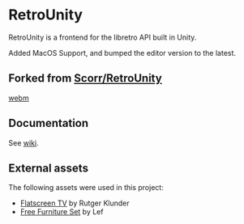 # RetroUnity
RetroUnity is a frontend for the libretro API built in Unity.

Added MacOS Support, and bumped the editor version to the latest.

## Forked from [Scorr/RetroUnity](https://github.com/Scorr/RetroUnity)

[webm](https://gfycat.com/PresentUnconsciousAmberpenshell)

## Documentation
See [wiki](https://github.com/Scorr/RetroUnity/wiki).

## External assets
The following assets were used in this project:
* [Flatscreen TV](https://www.assetstore.unity3d.com/en/#!/content/9721) by Rutger Klunder
* [Free Furniture Set](https://www.assetstore.unity3d.com/en/#!/content/26678) by Lef
